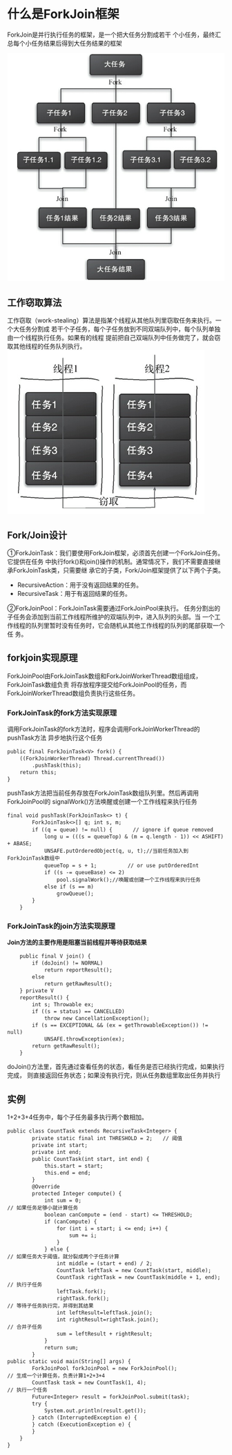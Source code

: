# 什么是ForkJoin框架
ForkJoin是并行执行任务的框架，是一个把大任务分割成若干
个小任务，最终汇总每个小任务结果后得到大任务结果的框架

![forkjoin](./imgs/第六章/forkjoin.jpg)

## 工作窃取算法
工作窃取（work-stealing）算法是指某个线程从其他队列里窃取任务来执行。一个大任务分割成
若干个子任务，每个子任务放到不同双端队列中，每个队列单独由一个线程执行任务。如果有的线程
提前把自己双端队列中任务做完了，就会窃取其他线程的任务队列执行。
![窃取算法](./imgs/第六章/窃取算法.jpg)

## Fork/Join设计
①ForkJoinTask：我们要使用ForkJoin框架，必须首先创建一个ForkJoin任务。它提供在任务
中执行fork()和join()操作的机制。通常情况下，我们不需要直接继承ForkJoinTask类，只需要继
承它的子类，Fork/Join框架提供了以下两个子类。
- RecursiveAction：用于没有返回结果的任务。
- RecursiveTask：用于有返回结果的任务。

②ForkJoinPool：ForkJoinTask需要通过ForkJoinPool来执行。
任务分割出的子任务会添加到当前工作线程所维护的双端队列中，进入队列的头部。当
一个工作线程的队列里暂时没有任务时，它会随机从其他工作线程的队列的尾部获取一个任
务。

## forkjoin实现原理
ForkJoinPool由ForkJoinTask数组和ForkJoinWorkerThread数组组成，ForkJoinTask数组负责
将存放程序提交给ForkJoinPool的任务，而ForkJoinWorkerThread数组负责执行这些任务。

### ForkJoinTask的fork方法实现原理
调用ForkJoinTask的fork方法时，程序会调用ForkJoinWorkerThread的pushTask方法
异步地执行这个任务
```java_holder_method_tree
public final ForkJoinTask<V> fork() {
    ((ForkJoinWorkerThread) Thread.currentThread())
        .pushTask(this);
    return this;
}
```
pushTask方法把当前任务存放在ForkJoinTask数组队列里。然后再调用ForkJoinPool的
signalWork()方法唤醒或创建一个工作线程来执行任务
```java_holder_method_tree
final void pushTask(ForkJoinTask<> t) {
        ForkJoinTask<>[] q; int s, m;
        if ((q = queue) != null) {　　　　// ignore if queue removed
            long u = (((s = queueTop) & (m = q.length - 1)) << ASHIFT) + ABASE;
            UNSAFE.putOrderedObject(q, u, t);//当前任务加入到ForkJoinTask数组中
            queueTop = s + 1;　　　　　　// or use putOrderedInt
            if ((s -= queueBase) <= 2)
                pool.signalWork();//唤醒或创建一个工作线程来执行任务
            else if (s == m)
                growQueue();
        }
    }
```
### ForkJoinTask的join方法实现原理
**Join方法的主要作用是阻塞当前线程并等待获取结果**
```java_holder_method_tree
    public final V join() {
        if (doJoin() != NORMAL)
            return reportResult();
        else
            return getRawResult();
    } private V
    reportResult() {
        int s; Throwable ex;
        if ((s = status) == CANCELLED)
            throw new CancellationException();
        if (s == EXCEPTIONAL && (ex = getThrowableException()) != null)
            UNSAFE.throwException(ex);
        return getRawResult();
    }
```
doJoin()方法里，首先通过查看任务的状态，看任务是否已经执行完成，如果执行完成，
则直接返回任务状态；如果没有执行完，则从任务数组里取出任务并执行







## 实例
1+2+3+4任务中，每个子任务最多执行两个数相加。
```java_holder_method_tree
public class CountTask extends RecursiveTask<Integer> {
        private static final int THRESHOLD = 2;　　// 阈值
        private int start;
        private int end;
        public CountTask(int start, int end) {
            this.start = start;
            this.end = end;
        }
        @Override
        protected Integer compute() {
            int sum = 0;
// 如果任务足够小就计算任务
            boolean canCompute = (end - start) <= THRESHOLD;
            if (canCompute) {
                for (int i = start; i <= end; i++) {
                    sum += i;
                }
            } else {
// 如果任务大于阈值，就分裂成两个子任务计算
                int middle = (start + end) / 2;
                CountTask leftTask = new CountTask(start, middle);
                CountTask rightTask = new CountTask(middle + 1, end);
// 执行子任务
                leftTask.fork();
                rightTask.fork();
// 等待子任务执行完，并得到其结果
                int leftResult=leftTask.join();
                int rightResult=rightTask.join();
// 合并子任务
                sum = leftResult + rightResult;
            }
            return sum;
        }
public static void main(String[] args) {
        ForkJoinPool forkJoinPool = new ForkJoinPool();
// 生成一个计算任务，负责计算1+2+3+4
        CountTask task = new CountTask(1, 4);
// 执行一个任务
        Future<Integer> result = forkJoinPool.submit(task);
        try {
            System.out.println(result.get());
        } catch (InterruptedException e) {
        } catch (ExecutionException e) {
        }
    }
}
```